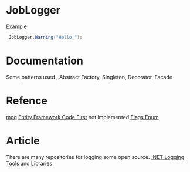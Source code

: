 # JobLogger

Example

```C#
 JobLogger.Warning("Hello!");
```

# Documentation
Some patterns used , Abstract Factory, Singleton, Decorator, Facade

# Refence
 [moq](<https://github.com/moq>)
 [Entity Framework Code First](<https://msdn.microsoft.com/en-us/library/jj193542(v=vs.113).aspx>)  not implemented
 [Flags Enum](<https://msdn.microsoft.com/es-es/library/system.flagsattribute(v=vs.110).aspx>)

# Article

There are many repositories for logging some open source.
[.NET Logging Tools and Libraries](<http://www.dotnetlogging.com/>)
